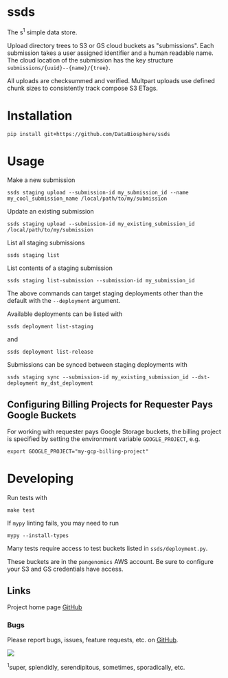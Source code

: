 # ssds
The s<sup>1</sup> simple data store.

Upload directory trees to S3 or GS cloud buckets as "submissions". Each submission takes a user assigned
identifier and a human readable name. The cloud location of the submission has the key structure
`submissions/{uuid}--{name}/{tree}`.

All uploads are checksummed and verified. Multpart uploads use defined chunk sizes to consistently track compose S3
ETags.

# Installation

```
pip install git+https://github.com/DataBiosphere/ssds
```

# Usage
Make a new submission

```
ssds staging upload --submission-id my_submission_id --name my_cool_submission_name /local/path/to/my/submission
```

Update an existing submission

```
ssds staging upload --submission-id my_existing_submission_id /local/path/to/my/submission
```

List all staging submissions

```
ssds staging list
```

List contents of a staging submission

```
ssds staging list-submission --submission-id my_submission_id
```

The above commands can target staging deployments other than the default with the `--deployment` argument.

Available deployments can be listed with

```
ssds deployment list-staging
```

and

```
ssds deployment list-release
```

Submissions can be synced between staging deployments with
```
ssds staging sync --submission-id my_existing_submission_id --dst-deployment my_dst_deployment
```

## Configuring Billing Projects for Requester Pays Google Buckets

For working with requester pays Google Storage buckets, the billing project is specified by setting the
environment variable `GOOGLE_PROJECT`, e.g.
```
export GOOGLE_PROJECT="my-gcp-billing-project"
```

# Developing

Run tests with 
```
make test
```
If `mypy` linting fails, you may need to run
```
mypy --install-types
```

Many tests require access to test buckets listed in `ssds/deployment.py`.

These buckets are in the `pangenomics` AWS account.
Be sure to configure your S3 and GS credentials have access.

## Links
Project home page [GitHub](https://github.com/DataBiosphere/ssds)  

### Bugs
Please report bugs, issues, feature requests, etc. on [GitHub](https://github.com/DataBiosphere/ssds).

![](https://travis-ci.org/DataBiosphere/ssds.svg?branch=master)

<sup>1</sup>super, splendidly, serendipitous, sometimes, sporadically, etc.

